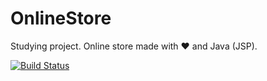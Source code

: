 # OnlineStore
Studying project. Online store made with ♥ and Java (JSP).

[![Build Status](https://semaphoreci.com/api/v1/paulhoriachiy-98/onlinestore/branches/dev/badge.svg)](https://semaphoreci.com/paulhoriachiy-98/onlinestore)